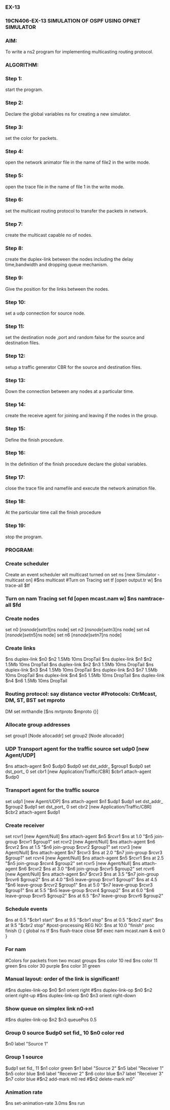 ### EX-13 

### 19CN406-EX-13 SIMULATION OF OSPF USING OPNET SIMULATOR 

### AIM: 

To write a ns2 program for implementing multicasting routing protocol.

### ALGORITHM: 

### Step 1:

start the program. 

### Step 2: 

Declare the global variables ns for creating a new simulator.

### Step 3:

set the color for packets. 

### Step 4: 

open the network animator file in the name of file2 in the write mode. 

### Step 5: 

open the trace file in the name of file 1 in the write mode.

### Step 6:

set the multicast routing protocol to transfer the packets in network. 

### Step 7: 

create the multicast capable no of nodes.

### Step 8: 

create the duplex-link between the nodes including the delay time,bandwidth and dropping queue mechanism.

### Step 9:

Give the position for the links between the nodes. 

### Step 10:

set a udp connection for source node.

### Step 11: 

set the destination node ,port and random false for the source and destination files. 

### Step 12: 

setup a traffic generator CBR for the source and destination files. 

### Step 13:

Down the connection between any nodes at a particular time.

### Step 14:

create the receive agent for joining and leaving if the nodes in the group. 

### Step 15:

Define the finish procedure. 

### Step 16: 

In the definition of the finish procedure declare the global variables.

### Step 17: 

close the trace file and namefile and execute the network animation file.

### Step 18: 

At the particular time call the finish procedure

### Step 19:

stop the program.

### PROGRAM: 

### Create scheduler 

Create an event scheduler wit multicast turned on set ns [new Simulator -multicast on] #$ns multicast #Turn on Tracing set tf [open output.tr w] $ns trace-all $tf

### Turn on nam Tracing set fd [open mcast.nam w] $ns namtrace-all $fd

### Create nodes

set n0 [$ns node] set n1 [$ns node] set n2 [$ns node] set n3 [$ns node] set n4 [$ns node] set n5 [$ns node] set n6 [$ns node] set n7 [$ns node]

### Create links

$ns duplex-link $n0 $n2 1.5Mb 10ms DropTail $ns duplex-link $n1 $n2 1.5Mb 10ms DropTail $ns duplex-link $n2 $n3 1.5Mb 10ms DropTail $ns duplex-link $n3 $n4 1.5Mb 10ms DropTail $ns duplex-link $n3 $n7 1.5Mb 10ms DropTail $ns duplex-link $n4 $n5 1.5Mb 10ms DropTail $ns duplex-link $n4 $n6 1.5Mb 10ms DropTail

### Routing protocol: say distance vector #Protocols: CtrMcast, DM, ST, BST set mproto

DM set mrthandle [$ns mrtproto $mproto {}]

### Allocate group addresses

set group1 [Node allocaddr] set group2 [Node allocaddr]

### UDP Transport agent for the traffic source set udp0 [new Agent/UDP]

$ns attach-agent $n0 $udp0 $udp0 set dst_addr_ $group1 $udp0 set dst_port_ 0 set cbr1 [new Application/Traffic/CBR] $cbr1 attach-agent $udp0

### Transport agent for the traffic source

set udp1 [new Agent/UDP] $ns attach-agent $n1 $udp1 $udp1 set dst_addr_ $group2 $udp1 set dst_port_ 0 set cbr2 [new Application/Traffic/CBR] $cbr2 attach-agent $udp1

### Create receiver

set rcvr1 [new Agent/Null] $ns attach-agent $n5 $rcvr1 $ns at 1.0 "$n5 join-group $rcvr1 $group1" set rcvr2 [new Agent/Null] $ns attach-agent $n6 $rcvr2 $ns at 1.5 "$n6 join-group $rcvr2 $group1" set rcvr3 [new Agent/Null] $ns attach-agent $n7 $rcvr3 $ns at 2.0 "$n7 join-group $rcvr3 $group1" set rcvr4 [new Agent/Null] $ns attach-agent $n5 $rcvr1 $ns at 2.5 "$n5 join-group $rcvr4 $group2" set rcvr5 [new Agent/Null] $ns attach-agent $n6 $rcvr2 $ns at 3.0 "$n6 join-group $rcvr5 $group2" set rcvr6 [new Agent/Null] $ns attach-agent $n7 $rcvr3 $ns at 3.5 "$n7 join-group $rcvr6 $group2" $ns at 4.0 "$n5 leave-group $rcvr1 $group1" $ns at 4.5 "$n6 leave-group $rcvr2 $group1" $ns at 5.0 "$n7 leave-group $rcvr3 $group1" $ns at 5.5 "$n5 leave-group $rcvr4 $group2" $ns at 6.0 "$n6 leave-group $rcvr5 $group2" $ns at 6.5 "$n7 leave-group $rcvr6 $group2"

### Schedule events

$ns at 0.5 "$cbr1 start" $ns at 9.5 "$cbr1 stop" $ns at 0.5 "$cbr2 start" $ns at 9.5 "$cbr2 stop" #post-processing REG NO: $ns at 10.0 "finish" proc finish {} { global ns tf $ns flush-trace close $tf exec nam mcast.nam & exit 0 }

### For nam

#Colors for packets from two mcast groups $ns color 10 red $ns color 11 green $ns color 30 purple $ns color 31 green

### Manual layout: order of the link is significant!

#$ns duplex-link-op $n0 $n1 orient right #$ns duplex-link-op $n0 $n2 orient right-up #$ns duplex-link-op $n0 $n3 orient right-down

### Show queue on simplex link n0->n1

#$ns duplex-link-op $n2 $n3 queuePos 0.5

### Group 0 source $udp0 set fid_ 10 $n0 color red

$n0 label "Source 1"

### Group 1 source

$udp1 set fid_ 11 $n1 color green $n1 label "Source 2" $n5 label "Receiver 1" $n5 color blue $n6 label "Receiver 2" $n6 color blue $n7 label "Receiver 3" $n7 color blue #$n2 add-mark m0 red #$n2 delete-mark m0"

### Animation rate

$ns set-animation-rate 3.0ms $ns run
